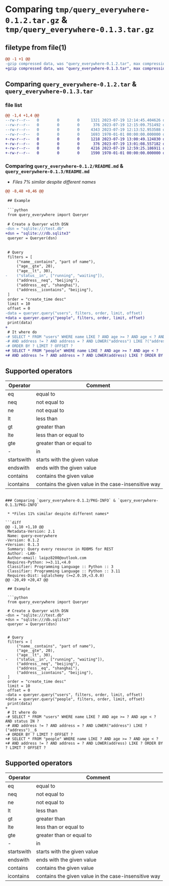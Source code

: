 # Comparing `tmp/query_everywhere-0.1.2.tar.gz` & `tmp/query_everywhere-0.1.3.tar.gz`

## filetype from file(1)

```diff
@@ -1 +1 @@
-gzip compressed data, was "query_everywhere-0.1.2.tar", max compression
+gzip compressed data, was "query_everywhere-0.1.3.tar", max compression
```

## Comparing `query_everywhere-0.1.2.tar` & `query_everywhere-0.1.3.tar`

### file list

```diff
@@ -1,4 +1,4 @@
--rw-r--r--   0        0        0     1321 2023-07-19 12:14:45.404626 query_everywhere-0.1.2/README.md
--rw-r--r--   0        0        0      376 2023-07-19 12:15:09.751492 query_everywhere-0.1.2/pyproject.toml
--rw-r--r--   0        0        0     4343 2023-07-19 12:13:52.953588 query_everywhere-0.1.2/query_everywhere/__init__.py
--rw-r--r--   0        0        0     1693 1970-01-01 00:00:00.000000 query_everywhere-0.1.2/PKG-INFO
+-rw-r--r--   0        0        0     1218 2023-07-19 13:00:49.124830 query_everywhere-0.1.3/README.md
+-rw-r--r--   0        0        0      376 2023-07-19 13:01:08.557182 query_everywhere-0.1.3/pyproject.toml
+-rw-r--r--   0        0        0     4216 2023-07-19 12:59:25.186911 query_everywhere-0.1.3/query_everywhere/__init__.py
+-rw-r--r--   0        0        0     1590 1970-01-01 00:00:00.000000 query_everywhere-0.1.3/PKG-INFO
```

### Comparing `query_everywhere-0.1.2/README.md` & `query_everywhere-0.1.3/README.md`

 * *Files 7% similar despite different names*

```diff
@@ -8,48 +8,46 @@
 
 ## Example
 
 ```python
 from query_everywhere import Queryer
 
 # Create a Queryer with DSN
-dsn = "sqlite:///test.db"
+dsn = "sqlite:///db.sqlite3"
 queryer = Queryer(dsn)
 
 
 # Query
 filters = [
     ("name__contains", "part of name"),
     ("age__gte", 20),
     ("age__lt", 30),
-    ("status__in", ["running", "waiting"]),
     ("address__neq", "beijing"),
     ("address__eq", "shanghai"),
     ("address__icontains", "beijing"),
 ]
 order = "create_time desc"
 limit = 10
 offset = 0
-data = queryer.query("users", filters, order, limit, offset)
+data = queryer.query("people", filters, order, limit, offset)
 print(data)
+
 # It where do 
-# SELECT * FROM "users" WHERE name LIKE ? AND age >= ? AND age < ? AND status IN ?
-# AND address != ? AND address = ? AND LOWER("address") LIKE ?("address")__6
-# ORDER BY ? LIMIT ? OFFSET ?
+# SELECT * FROM "people" WHERE name LIKE ? AND age >= ? AND age < ?
+# AND address != ? AND address = ? AND LOWER(address) LIKE ? ORDER BY ? LIMIT ? OFFSET ?
 ```
 
 ## Supported operators
 
 | Operator | Comment |
 | --- | --- |
 | eq | equal to |
 | neq | not equal to |
 | ne | not equal to |
 | lt | less than |
 | gt | greater than |
 | lte | less than or equal to |
 | gte | greater than or equal to |
-| in | in the list of values |
 | startswith | starts with the given value |
 | endswith | ends with the given value |
 | contains | contains the given value |
 | icontains | contains the given value in the case-insensitive way |
```

### Comparing `query_everywhere-0.1.2/PKG-INFO` & `query_everywhere-0.1.3/PKG-INFO`

 * *Files 11% similar despite different names*

```diff
@@ -1,10 +1,10 @@
 Metadata-Version: 2.1
 Name: query-everywhere
-Version: 0.1.2
+Version: 0.1.3
 Summary: Query every resource in RDBMS for REST
 Author: -LAN-
 Author-email: laipz8200@outlook.com
 Requires-Python: >=3.11,<4.0
 Classifier: Programming Language :: Python :: 3
 Classifier: Programming Language :: Python :: 3.11
 Requires-Dist: sqlalchemy (>=2.0.19,<3.0.0)
@@ -20,49 +20,47 @@
 
 ## Example
 
 ```python
 from query_everywhere import Queryer
 
 # Create a Queryer with DSN
-dsn = "sqlite:///test.db"
+dsn = "sqlite:///db.sqlite3"
 queryer = Queryer(dsn)
 
 
 # Query
 filters = [
     ("name__contains", "part of name"),
     ("age__gte", 20),
     ("age__lt", 30),
-    ("status__in", ["running", "waiting"]),
     ("address__neq", "beijing"),
     ("address__eq", "shanghai"),
     ("address__icontains", "beijing"),
 ]
 order = "create_time desc"
 limit = 10
 offset = 0
-data = queryer.query("users", filters, order, limit, offset)
+data = queryer.query("people", filters, order, limit, offset)
 print(data)
+
 # It where do 
-# SELECT * FROM "users" WHERE name LIKE ? AND age >= ? AND age < ? AND status IN ?
-# AND address != ? AND address = ? AND LOWER("address") LIKE ?("address")__6
-# ORDER BY ? LIMIT ? OFFSET ?
+# SELECT * FROM "people" WHERE name LIKE ? AND age >= ? AND age < ?
+# AND address != ? AND address = ? AND LOWER(address) LIKE ? ORDER BY ? LIMIT ? OFFSET ?
 ```
 
 ## Supported operators
 
 | Operator | Comment |
 | --- | --- |
 | eq | equal to |
 | neq | not equal to |
 | ne | not equal to |
 | lt | less than |
 | gt | greater than |
 | lte | less than or equal to |
 | gte | greater than or equal to |
-| in | in the list of values |
 | startswith | starts with the given value |
 | endswith | ends with the given value |
 | contains | contains the given value |
 | icontains | contains the given value in the case-insensitive way |
```

